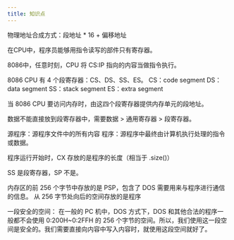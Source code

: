 ```yaml
---
title: 知识点
---
```

物理地址合成方式：段地址 * 16 + 偏移地址

在CPU中，程序员能够用指令读写的部件只有寄存器。

8086中，任意时刻，CPU 将 CS:IP 指向的内容当做指令执行。

8086 CPU 有 4 个段寄存器：CS、DS、SS、ES。
CS：code segment
DS：data segment
SS：stack segment
ES：extra segment

当 8086 CPU 要访问内存时，由这四个段寄存器提供内存单元的段地址。

数据不能直接放到段寄存器中，需要数据 > 通用寄存器 > 段寄存器。

源程序：源程序文件中的所有内容
程序：源程序中最终由计算机执行处理的指令或数据。

程序运行开始时，CX 存放的是程序的长度（相当于 .size()）

SS 是段寄存器，SP 不是。

内存区的前 256 个字节中存放的是 PSP，包含了 DOS 需要用来与程序进行通信的信息。
从 256 字节处向后的空间存放的是程序



一段安全的空间：
在一般的 PC 机中，DOS 方式下，DOS 和其他合法的程序一般都不会使用 0:200H~0:2FFH 的 256 个字节的空间。所以，我们使用这一段空间是安全的。我们需要直接向内容中写入内容时，就使用这段空间就好了。

